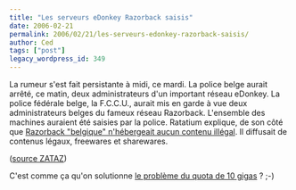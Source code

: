 ```yaml
---
title: "Les serveurs eDonkey Razorback saisis"
date: 2006-02-21
permalink: 2006/02/21/les-serveurs-edonkey-razorback-saisis/
author: Ced
tags: ["post"]
legacy_wordpress_id: 349
---
```


La rumeur s'est fait persistante à midi, ce mardi. La police belge aurait arrêté, ce matin, deux administrateurs d'un important réseau eDonkey. La police fédérale belge, la F.C.C.U., aurait mis en garde à vue deux administrateurs belges du fameux réseau Razorback. L'ensemble des machines auraient été saisies par la police. Ratatium explique, de son côté que <a href="http://www.ratiatum.com/news2874_Les_serveurs_de_Razorback_saisis.html" hreflang="fr">Razorback "belgique" n'hébergeait aucun contenu illégal</a>. Il diffusait de contenus légaux, freewares et sharewares.

(<a href="http://www.zataz.com/news/10564/La-police-belge-aurait-mis-la-main-sur-deux-importants-serveurs-P2P-appartenant-a-Razorback.html" hreflang="fr">source ZATAZ</a>)

<!-- excerpt -->

C'est comme ça qu'on solutionne <a href="http://64k.be/index.php/2006/02/21/373-petition-contre-le-quota-de-10-gigas-de-belgacom-adsl" hreflang="fr">le problème du quota de 10 gigas</a>&nbsp;? ;-)
